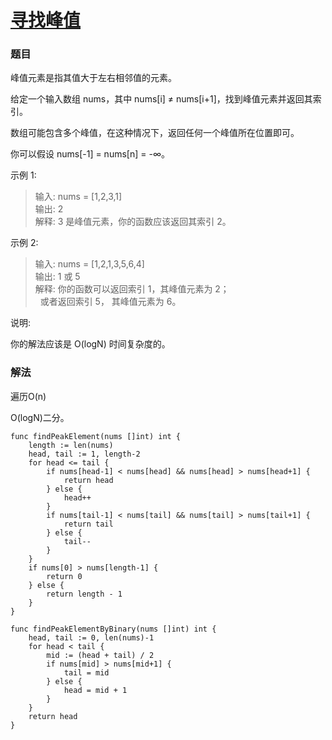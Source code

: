 # [寻找峰值](https://leetcode-cn.com/problems/find-peak-element/)

### 题目

峰值元素是指其值大于左右相邻值的元素。

给定一个输入数组 nums，其中 nums[i] ≠ nums[i+1]，找到峰值元素并返回其索引。

数组可能包含多个峰值，在这种情况下，返回任何一个峰值所在位置即可。

你可以假设 nums[-1] = nums[n] = -∞。

示例 1:

>输入: nums = [1,2,3,1]  
输出: 2  
解释: 3 是峰值元素，你的函数应该返回其索引 2。  

示例 2:

>输入: nums = [1,2,1,3,5,6,4]  
输出: 1 或 5   
解释: 你的函数可以返回索引 1，其峰值元素为 2；  
     或者返回索引 5， 其峰值元素为 6。

说明:

你的解法应该是 O(logN) 时间复杂度的。

### 解法

遍历O(n)

O(logN)二分。
   
```
func findPeakElement(nums []int) int {
	length := len(nums)
	head, tail := 1, length-2
	for head <= tail {
		if nums[head-1] < nums[head] && nums[head] > nums[head+1] {
			return head
		} else {
			head++
		}
		if nums[tail-1] < nums[tail] && nums[tail] > nums[tail+1] {
			return tail
		} else {
			tail--
		}
	}
	if nums[0] > nums[length-1] {
		return 0
	} else {
		return length - 1
	}
}

func findPeakElementByBinary(nums []int) int {
	head, tail := 0, len(nums)-1
	for head < tail {
		mid := (head + tail) / 2
		if nums[mid] > nums[mid+1] {
			tail = mid
		} else {
			head = mid + 1
		}
	}
	return head
}
```
